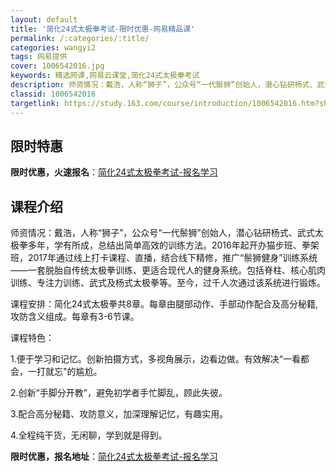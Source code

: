```yaml
---
layout: default
title: '简化24式太极拳考试-限时优惠-网易精品课'
permalink: /:categories/:title/
categories: wangyi2
tags: 网易提供
cover: 1006542016.jpg
keywords: 精选网课,网易云课堂,简化24式太极拳考试
description: 师资情况：戴浩，人称“狮子”，公众号“一代鬃狮”创始人，潜心钻研杨式、武式太极拳多年，学有所成，总结出简单高效的训练方法
classid: 1006542016
targetlink: https://study.163.com/course/introduction/1006542016.htm?share=1&shareId=1025206652&utm_campaign=share&utm_medium=iphoneShare&utm_source=&utm_u=1025206652
---
```


## 限时特惠

**限时优惠，火速报名**：[简化24式太极拳考试-报名学习](https://study.163.com/course/introduction/1006542016.htm?share=1&shareId=1025206652&utm_campaign=share&utm_medium=iphoneShare&utm_source=&utm_u=1025206652)

## 课程介绍

师资情况：戴浩，人称“狮子”，公众号“一代鬃狮”创始人，潜心钻研杨式、武式太极拳多年，学有所成，总结出简单高效的训练方法。2016年起开办猫步班、拳架班，2017年通过线上打卡课程、直播，结合线下精修，推广“鬃狮健身”训练系统——一套脱胎自传统太极拳训练、更适合现代人的健身系统。包括脊柱、核心肌肉训练、专注力训练、武式及杨式太极拳等。至今，过千人次通过该系统进行锻炼。

课程安排：简化24式太极拳共8章。每章由腿部动作、手部动作配合及高分秘籍,攻防含义组成。每章有3-6节课。



课程特色：

1.便于学习和记忆。创新拍摄方式，多视角展示，边看边做。有效解决“一看都会，一打就忘"的尴尬。

2.创新“手脚分开教”，避免初学者手忙脚乱，顾此失彼。

3.配合高分秘籍、攻防意义，加深理解记忆，有趣实用。

4.全程纯干货，无闲聊，学到就是得到。

**限时优惠，报名地址**：[简化24式太极拳考试-报名学习](https://study.163.com/course/introduction/1006542016.htm?share=1&shareId=1025206652&utm_campaign=share&utm_medium=iphoneShare&utm_source=&utm_u=1025206652)

